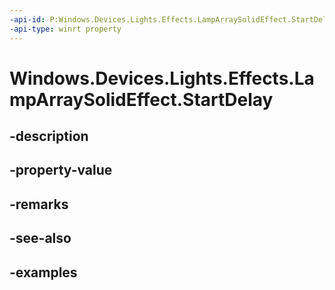 ```yaml
---
-api-id: P:Windows.Devices.Lights.Effects.LampArraySolidEffect.StartDelay
-api-type: winrt property
---
```


<!-- Property syntax.
public TimeSpan StartDelay { get;  set; }
-->

# Windows.Devices.Lights.Effects.LampArraySolidEffect.StartDelay

## -description

## -property-value

## -remarks

## -see-also

## -examples

